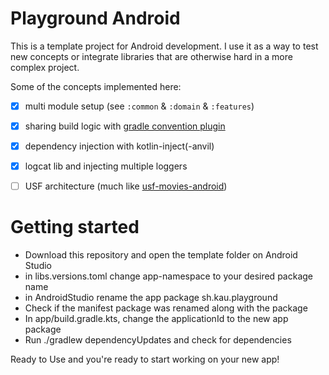 # Playground Android

This is a template project for Android development. I use it as a way
to test new concepts or integrate libraries that are otherwise hard
in a more complex project.

Some of the concepts implemented here:

- [x] multi module setup (see `:common` & `:domain` & `:features`)
- [x] sharing build logic with [gradle convention plugin](https://docs.gradle.org/current/samples/sample_convention_plugins.html)
- [x] dependency injection with kotlin-inject(-anvil)
- [x] logcat lib and injecting multiple loggers
- [ ] USF architecture (much like [usf-movies-android](https://github.com/kaushikgopal/movies-usf-android))


# Getting started
- Download this repository and open the template folder on Android Studio
- in libs.versions.toml change app-namespace to your desired package name
- in AndroidStudio rename the app package sh.kau.playground
- Check if the manifest package was renamed along with the package
- In app/build.gradle.kts, change the applicationId to the new app package
- Run ./gradlew dependencyUpdates and check for dependencies

Ready to Use and you're ready to start working on your new app!